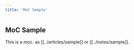 ```yaml
---
title: 'MoC Sample'
---
```


## MoC Sample

This is a moc. as [[../articles/sample]] or  [[../notes/sample]].
